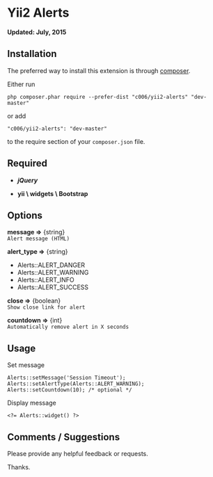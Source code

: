 Yii2 Alerts
===================

**Updated: July, 2015**

Installation
------------

The preferred way to install this extension is through [composer](http://getcomposer.org/download/).

Either run

`
php composer.phar require --prefer-dist "c006/yii2-alerts" "dev-master"
`

or add

`
"c006/yii2-alerts": "dev-master"
`

to the require section of your `composer.json` file.


Required
--------

+ ***jQuery***

+ **yii \ widgets \ Bootstrap**


Options
-------

**message =>**  {string}  
` Alert message (HTML) `

**alert_type =>**  {string}

+ Alerts::ALERT_DANGER
+ Alerts::ALERT_WARNING
+ Alerts::ALERT_INFO
+ Alerts::ALERT_SUCCESS

**close =>**  {boolean}  
` Show close link for alert `

**countdown =>**  {int}  
` Automatically remove alert in X seconds `



Usage
-----

Set message

>
    Alerts::setMessage('Session Timeout');
    Alerts::setAlertType(Alerts::ALERT_WARNING);
    Alerts::setCountdown(10); /* optional */
    

Display message
>
    <?= Alerts::widget() ?>





Comments / Suggestions
--------------------

Please provide any helpful feedback or requests.

Thanks.



































